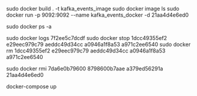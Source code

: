sudo docker build . -t kafka_events_image
sudo docker image ls
sudo docker run -p 9092:9092 --name kafka_events_docker -d 21aa4d4e6ed0

sudo docker ps -a

sudo docker logs 7f2ee5c7dcdf
sudo docker stop 1dcc49355ef2 e29eec979c79 aeddc49d34cc a0946a1f8a53 a971c2ee6540
sudo docker rm 1dcc49355ef2 e29eec979c79 aeddc49d34cc a0946a1f8a53 a971c2ee6540

sudo docker rmi 7da6e0b79600 8798600b7aae a379ed56291a 21aa4d4e6ed0

docker-compose up